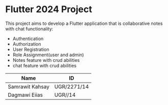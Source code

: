 # Flutter 2024 Project

This project aims to develop a Flutter application that is collaborative notes with chat functionality:

- Authentication
- Authorization
- User Registration
- Role Assignment(user and admin)
- Notes feature with crud abilities
- chat feature with crud abilities


| Name            | ID          |
|-------------- |-------------|
| Samrawit Kahsay | UGR/2271/14   |
| Dagmawi Eiias   | UGR//14  |
